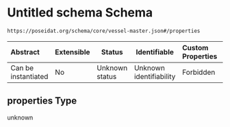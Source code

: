 # Untitled schema Schema

```txt
https://poseidat.org/schema/core/vessel-master.json#/properties
```




| Abstract            | Extensible | Status         | Identifiable            | Custom Properties | Additional Properties | Access Restrictions | Defined In                                                                     |
| :------------------ | ---------- | -------------- | ----------------------- | :---------------- | --------------------- | ------------------- | ------------------------------------------------------------------------------ |
| Can be instantiated | No         | Unknown status | Unknown identifiability | Forbidden         | Allowed               | none                | [vessel-master.json\*](schemas/core/vessel-master.json "open original schema") |

## properties Type

unknown
